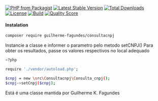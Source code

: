 [![PHP from Packagist](https://img.shields.io/packagist/php-v/Guilherme-fagundes/consultacnpj.svg?style=flat-square)](https://packagist.org/packages/Guilherme-fagundes/consultacnpj)
[![Latest Stable Version](https://poser.pugx.org/guilherme-fagundes/consultacnpj/v/stable)](https://packagist.org/packages/guilherme-fagundes/consultacnpj)
[![Total Downloads](https://poser.pugx.org/guilherme-fagundes/consultacnpj/downloads)](https://packagist.org/packages/guilherme-fagundes/consultacnpj)
[![License](https://poser.pugx.org/guilherme-fagundes/consultacnpj/license)](https://packagist.org/packages/guilherme-fagundes/consultacnpj)
[![Build](https://img.shields.io/scrutinizer/build/g/Guilherme-fagundes/Consulta_cnpj.svg?style=flat-square)](https://scrutinizer-ci.com/g/Guilherme-fagundes/consultacnpj)
[![Quality Score](https://img.shields.io/scrutinizer/g/Guilherme-fagundes/Consulta_cnpj.svg?style=flat-square)](https://scrutinizer-ci.com/g/Guilherme-fagundes/Consulta_cnpj)
#### Instalation

```sh
composer require guilherme-fagundes/consultacnpj
```

Instancie a classe e informer o parametro pelo metodo setCNPJ()
Para obter os resultados, passe os valores respectivos no local adequado


```sh
<?php

require './vendor/autoload.php';

$cnpj = new \src\Consultacnpj\Consulta_cnpj();
$cnpj->setCnpj($cnpj);

```

Está é uma classe mantida por Guilherme K. Fagundes






